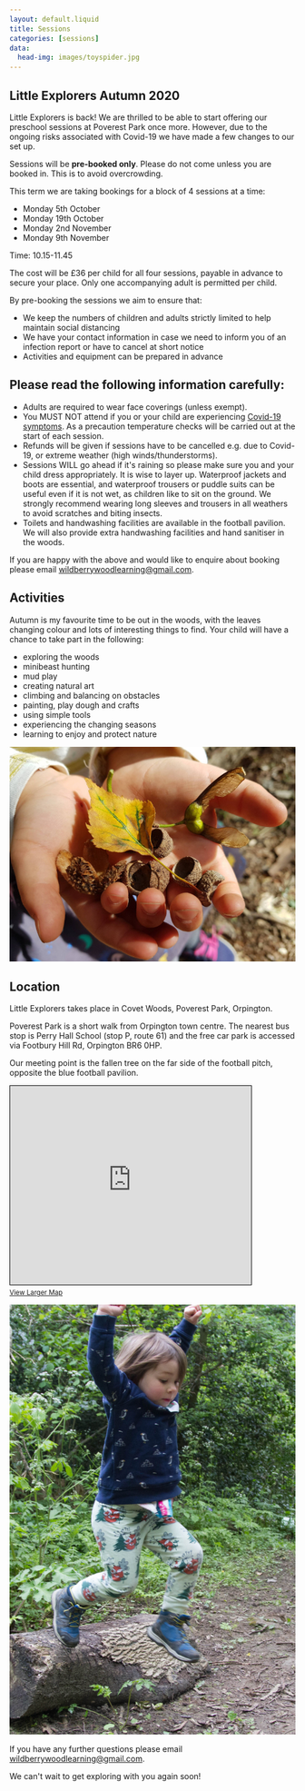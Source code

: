 ```yaml
---
layout: default.liquid
title: Sessions
categories: [sessions]
data:
  head-img: images/toyspider.jpg
---
```


## Little Explorers Autumn 2020

Little Explorers is back! We are thrilled to be able to start offering our preschool sessions at Poverest Park once more. However, due to the ongoing risks associated with Covid-19 we have made a few changes to our set up. 

Sessions will be **pre-booked only**. Please do not come unless you are booked in. This is to avoid overcrowding. 

This term we are taking bookings for a block of 4 sessions at a time:

* Monday 5th October
* Monday 19th October
* Monday 2nd November
* Monday 9th November

Time: 10.15-11.45

The cost will be £36 per child for all four sessions, payable in advance to secure your place. Only one accompanying adult is permitted per child. 

By pre-booking the sessions we aim to ensure that:
* We keep the numbers of children and adults strictly limited to help maintain social distancing
* We have your contact information in case we need to inform you of an infection report or have to cancel at short notice
* Activities and equipment can be prepared in advance 

## Please read the following information carefully:
* Adults are required to wear face coverings (unless exempt).
* You MUST NOT attend if you or your child are experiencing [Covid-19 symptoms](https://www.nhs.uk/conditions/coronavirus-covid-19/symptoms/). As a precaution temperature checks will be carried out at the start of each session. 
* Refunds will be given if sessions have to be cancelled e.g. due to Covid-19, or extreme weather (high winds/thunderstorms). 
* Sessions WILL go ahead if it's raining so please make sure you and your child dress appropriately. It is wise to layer up. Waterproof jackets and boots are essential, and waterproof trousers or puddle suits can be useful even if it is not wet, as children like to sit on the ground. We strongly recommend wearing long sleeves and trousers in all weathers to avoid scratches and biting insects.
* Toilets and handwashing facilities are available in the football pavilion. We will also provide extra handwashing facilities and hand sanitiser in the woods. 

If you are happy with the above and would like to enquire about booking please email [wildberrywoodlearning@gmail.com](mailto:wildberrywoodlearning@gmail.com).

## Activities

Autumn is my favourite time to be out in the woods, with the leaves changing colour and lots of interesting things to find. Your child will have a chance to take part in the following:
* exploring the woods
* minibeast hunting
* mud play
* creating natural art
* climbing and balancing on obstacles
* painting, play dough and crafts
* using simple tools
* experiencing the changing seasons
* learning to enjoy and protect nature

![](/images/autumnhands.jpg)

## Location

Little Explorers takes place in Covet Woods, Poverest Park, Orpington.

Poverest Park is a short walk from Orpington town centre. The nearest
bus stop is Perry Hall School (stop P, route 61) and the free car park is
accessed via Footbury Hill Rd, Orpington BR6 0HP.

Our meeting point is the fallen tree on the far
side of the football pitch, opposite the blue football pavilion.

<iframe width="425" height="350" frameborder="0" scrolling="no"
marginheight="0" marginwidth="0"
src="https://www.openstreetmap.org/export/embed.html?bbox=0.08855581283569336%2C51.38178554297546%2C0.10355472564697267%2C51.38763092355746&amp;layer=mapnik"
style="border: 1px solid
black; max-width:100%"></iframe><br/><small><a href="https://www.openstreetmap.org/#map=17/51.38471/0.09606">View
Larger Map</a></small>

![](/images/jumpforjoy.jpg)

If you have any further questions please email [wildberrywoodlearning@gmail.com](mailto:wildberrywoodlearning@gmail.com).

We can't wait to get exploring with you again soon!

